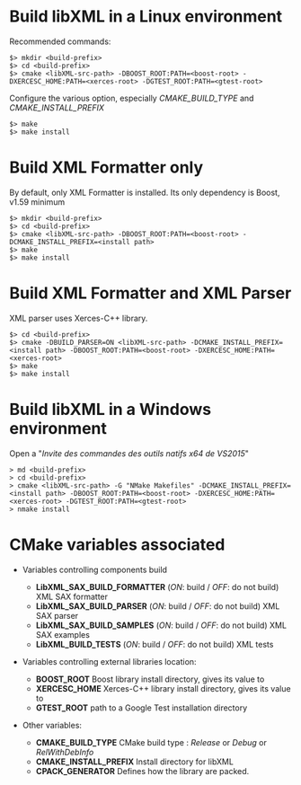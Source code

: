 # Build libXML in a Linux environment

Recommended commands:
```
$> mkdir <build-prefix>
$> cd <build-prefix>
$> cmake <libXML-src-path> -DBOOST_ROOT:PATH=<boost-root> -DXERCESC_HOME:PATH=<xerces-root> -DGTEST_ROOT:PATH=<gtest-root>
```
Configure the various option, especially *CMAKE_BUILD_TYPE* and *CMAKE_INSTALL_PREFIX*
```
$> make
$> make install
```

# Build XML Formatter only

By default, only XML Formatter is installed. Its only dependency is Boost, v1.59 minimum

```
$> mkdir <build-prefix>
$> cd <build-prefix>
$> cmake <libXML-src-path> -DBOOST_ROOT:PATH=<boost-root> -DCMAKE_INSTALL_PREFIX=<install path>
$> make
$> make install
```

# Build XML Formatter and XML Parser

XML parser uses Xerces-C++ library.

```
$> cd <build-prefix>
$> cmake -DBUILD_PARSER=ON <libXML-src-path> -DCMAKE_INSTALL_PREFIX=<install path> -DBOOST_ROOT:PATH=<boost-root> -DXERCESC_HOME:PATH=<xerces-root>
$> make
$> make install
```

# Build libXML in a Windows environment

Open a "*Invite des commandes des outils natifs x64 de VS2015*"
```
> md <build-prefix>
> cd <build-prefix>
> cmake <libXML-src-path> -G "NMake Makefiles" -DCMAKE_INSTALL_PREFIX=<install path> -DBOOST_ROOT:PATH=<boost-root> -DXERCESC_HOME:PATH=<xerces-root> -DGTEST_ROOT:PATH=<gtest-root>
> nmake install
```


# CMake variables associated

- Variables controlling components build
    - **LibXML_SAX_BUILD_FORMATTER**  (*ON*: build / *OFF*: do not build) XML SAX formatter
    - **LibXML_SAX_BUILD_PARSER**     (*ON*: build / *OFF*: do not build) XML SAX parser
    - **LibXML_SAX_BUILD_SAMPLES**    (*ON*: build / *OFF*: do not build) XML SAX examples
    - **LibXML_BUILD_TESTS**          (*ON*: build / *OFF*: do not build) XML tests

- Variables controlling external libraries location:
    - **BOOST_ROOT**                  Boost library install directory, gives its value to *<boost-install-prefix>*
    - **XERCESC_HOME**                Xerces-C++ library install directory, gives its value to *<xercesc-install-prefix>*
    - **GTEST_ROOT**                  path to a Google Test installation directory

- Other variables:
    - **CMAKE_BUILD_TYPE**            CMake build type : *Release* or *Debug* or *RelWithDebInfo*
    - **CMAKE_INSTALL_PREFIX**        Install directory for libXML
    - **CPACK_GENERATOR**             Defines how the library are packed.
